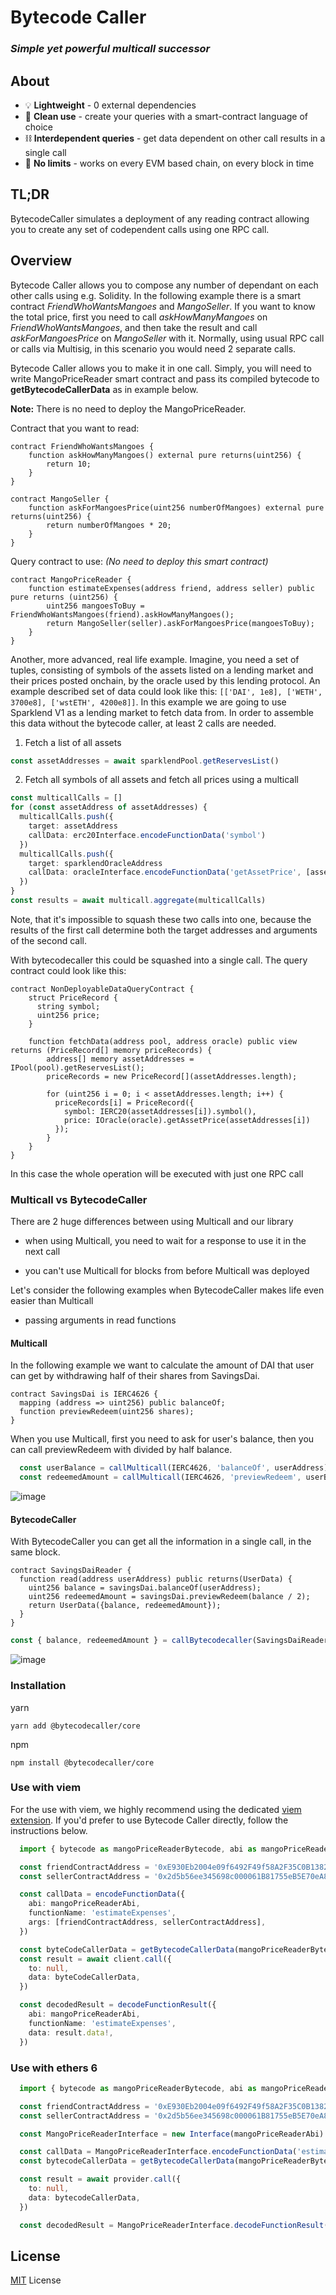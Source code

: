 # Bytecode Caller

### *Simple yet powerful multicall successor*

## About

- 💡 **Lightweight** - 0 external dependencies
- 🧹 **Clean use** - create your queries with a smart-contract language of choice
- ⛓️ **Interdependent queries** - get data dependent on other call results in a single call
- 🚀 **No limits** - works on every EVM based chain, on every block in time


## TL;DR

BytecodeCaller simulates a deployment of any reading contract allowing you to create any set of codependent calls using one RPC call.

## Overview

Bytecode Caller allows you to compose any number of dependant on each other calls using e.g. Solidity. In the following example there is a smart contract *FriendWhoWantsMangoes* and *MangoSeller*. If you want to know the total price, first you need to call *askHowManyMangoes* on *FriendWhoWantsMangoes*, and then take the result and call *askForMangoesPrice* on *MangoSeller* with it. Normally, using usual RPC call or calls via Multisig, in this scenario you would need 2 separate calls.

Bytecode Caller allows you to make it in one call. Simply, you will need to write MangoPriceReader smart contract and pass its compiled bytecode to **getBytecodeCallerData** as in example below.

**Note:** There is no need to deploy the MangoPriceReader.

Contract that you want to read:

```solidity
contract FriendWhoWantsMangoes {
    function askHowManyMangoes() external pure returns(uint256) {
        return 10;
    }
}

contract MangoSeller {
    function askForMangoesPrice(uint256 numberOfMangoes) external pure returns(uint256) {
        return numberOfMangoes * 20;
    }
}
```

Query contract to use: *(No need to deploy this smart contract)*

```solidity
contract MangoPriceReader {
    function estimateExpenses(address friend, address seller) public pure returns (uint256) {
        uint256 mangoesToBuy = FriendWhoWantsMangoes(friend).askHowManyMangoes();
        return MangoSeller(seller).askForMangoesPrice(mangoesToBuy);
    }
}
```

Another, more advanced, real life example. Imagine, you need a set of tuples, consisting of symbols of the assets listed on a lending market and their prices posted onchain, by the oracle used by this lending protocol. An example described set of data could look like this: `[['DAI', 1e8], ['WETH', 3700e8], ['wstETH', 4200e8]]`. In this example we are going to use Sparklend V1 as a lending market to fetch data from. In order to assemble this data without the bytecode caller, at least 2 calls are needed.
1. Fetch a list of all assets
```typescript
const assetAddresses = await sparklendPool.getReservesList()
```
2. Fetch all symbols of all assets and fetch all prices using a multicall
```typescript
const multicallCalls = []
for (const assetAddress of assetAddresses) {
  multicallCalls.push({
    target: assetAddress
    callData: erc20Interface.encodeFunctionData('symbol')
  })
  multicallCalls.push({
    target: sparklendOracleAddress
    callData: oracleInterface.encodeFunctionData('getAssetPrice', [assetAddress])
  })
}
const results = await multicall.aggregate(multicallCalls)
```
Note, that it's impossible to squash these two calls into one, because the results of the first call determine both the target addresses and arguments of the second call.

With bytecodecaller this could be squashed into a single call.
The query contract could look like this:
```solidity
contract NonDeployableDataQueryContract {
    struct PriceRecord {
      string symbol;
      uint256 price;
    }

    function fetchData(address pool, address oracle) public view returns (PriceRecord[] memory priceRecords) {
        address[] memory assetAddresses = IPool(pool).getReservesList();
        priceRecords = new PriceRecord[](assetAddresses.length);

        for (uint256 i = 0; i < assetAddresses.length; i++) {
          priceRecords[i] = PriceRecord({
            symbol: IERC20(assetAddresses[i]).symbol(),
            price: IOracle(oracle).getAssetPrice(assetAddresses[i])
          });
        }
    }
}
```
In this case the whole operation will be executed with just one RPC call
### Multicall vs BytecodeCaller

There are 2 huge differences between using Multicall and our library

- when using Multicall, you need to wait for a response to use it in the next call

- you can't use Multicall for blocks from before Multicall was deployed

Let's consider the following examples when BytecodeCaller makes life even easier than Multicall

- passing arguments in read functions

#### Multicall

In the following example we want to calculate the amount of DAI that user can get by withdrawing half of their shares from SavingsDai.

```solidity
contract SavingsDai is IERC4626 {
  mapping (address => uint256) public balanceOf;
  function previewRedeem(uint256 shares);
}
```
When you use Multicall, first you need to ask for user's balance, then you can call previewRedeem with divided by half balance.

```typescript
  const userBalance = callMulticall(IERC4626, 'balanceOf', userAddress);
  const redeemedAmount = callMulticall(IERC4626, 'previewRedeem', userBalance/2); // redeemedAmount will be loaded in the second multicall's call
```

![image](./docs/image/Multicall-sequence.png)

#### BytecodeCaller

With BytecodeCaller you can get all the information in a single call, in the same block.

```solidity
contract SavingsDaiReader {
  function read(address userAddress) public returns(UserData) {
    uint256 balance = savingsDai.balanceOf(userAddress);
    uint256 redeemedAmount = savingsDai.previewRedeem(balance / 2);
    return UserData({balance, redeemedAmount});
  }
}
```

```typescript
const { balance, redeemedAmount } = callBytecodecaller(SavingsDaiReader, 'read', userAddress);
```

![image](./docs/image/Bytecodecaller-sequence.png)


### Installation

yarn

```
yarn add @bytecodecaller/core
```

npm
```
npm install @bytecodecaller/core
```

### Use with viem

For the use with viem, we highly recommend using the dedicated [viem extension](./packages/viem/README.md). If you'd prefer to use Bytecode Caller directly, follow the instructions below.

```typescript
  import { bytecode as mangoPriceReaderBytecode, abi as mangoPriceReaderAbi } from 'build/MangoPriceReader.sol/MangoPriceReader.json'

  const friendContractAddress = '0xE930Eb2004e09f6492F49f58A2F35C0B1382c68C'
  const sellerContractAddress = '0x2d5b56ee345698c000061B81755eB5E70eA8DEa1'

  const callData = encodeFunctionData({
    abi: mangoPriceReaderAbi,
    functionName: 'estimateExpenses',
    args: [friendContractAddress, sellerContractAddress],
  })

  const byteCodeCallerData = getBytecodeCallerData(mangoPriceReaderBytecode, callData)
  const result = await client.call({
    to: null,
    data: byteCodeCallerData,
  })

  const decodedResult = decodeFunctionResult({
    abi: mangoPriceReaderAbi,
    functionName: 'estimateExpenses',
    data: result.data!,
  })
```

### Use with ethers 6

```typescript
  import { bytecode as mangoPriceReaderBytecode, abi as mangoPriceReaderAbi } from 'build/MangoPriceReader.sol/MangoPriceReader.json'

  const friendContractAddress = '0xE930Eb2004e09f6492F49f58A2F35C0B1382c68C'
  const sellerContractAddress = '0x2d5b56ee345698c000061B81755eB5E70eA8DEa1'

  const MangoPriceReaderInterface = new Interface(mangoPriceReaderAbi)

  const callData = MangoPriceReaderInterface.encodeFunctionData('estimateExpenses', [friendContractAddress, sellerContractAddress])
  const bytecodeCallerData = getBytecodeCallerData(mangoPriceReaderBytecode, callData)

  const result = await provider.call({
    to: null,
    data: bytecodeCallerData,
  })

  const decodedResult = MangoPriceReaderInterface.decodeFunctionResult('estimateExpenses', result)
```

## License

[MIT](LICENSE.md) License
